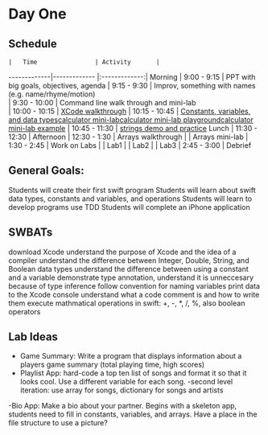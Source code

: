 # Day One

## Schedule
 	|	Time        		| Activity       |
   -------------|-------------       |:-------------:|
    Morning	    |   9:00 - 9:15      | PPT with big goals, objectives, agenda
		            |   9:15 - 9:30    	 | Improv, something with names (e.g. name/rhyme/motion)	     
 		            |   9:30 - 10:00 	   | Command line walk through and mini-lab      
 		            |   10:00 - 10:15	   | [XCode walkthrough](https://github.com/jrectenwald/intro-to-swift/blob/master/day-1/xcode-setup.md)
 		            |   10:15 - 10:45	   | [Constants, variables, and data types](https://github.com/jrectenwald/intro-to-swift/blob/master/day-1/intro-constants-variables.md)[calculator mini-lab](https://github.com/jrectenwald/intro-to-swift/blob/master/day-1/calculator-interactive-practice.md)[calculator mini-lab playground](https://github.com/jrectenwald/intro-to-swift/tree/master/day-1/MyCalculator.playground)[calculator mini-lab example](https://github.com/jrectenwald/intro-to-swift/tree/master/day-1/MyPlaygroundExample.playground)
	                    |  	10:45 - 11:30	   | [strings demo and practice](https://github.com/jrectenwald/intro-to-swift/blob/master/day-1/string-methods-demo.md)
Lunch 		            |   11:30 - 12:30      |
Afternoon                   |   12:30 - 1:30       | Arrays walkthrough
		            |                      | Arrays mini-lab
		            |   1:30 - 2:45        | Work on Labs
		            |                      | Lab1
		            |                      | Lab2
		            |                      | Lab3
		            |   2:45 - 3:00        | Debrief





## General Goals: 
Students will create their first swift program
Students will learn about swift data types, constants and variables, and operations
Students will learn to develop programs use TDD
Students will complete an iPhone application


## SWBATs
download Xcode
understand the purpose of Xcode and the idea of a compiler
understand the difference between Integer, Double, String, and Boolean data types 
understand the difference between using a constant and a variable
demonstrate type annotation, understand it is unneccesary because of type inference
follow convention for naming variables
print data to the Xcode console
understand what a code comment is and how to write them
execute mathmatical operations in swift: +, -, *, /, %, also boolean operators



## Lab Ideas
- Game Summary: Write a program that displays information about a players game summary (total playing time, high scores)
- Playlist App: hard-code a top ten list of songs and format it so that it looks cool. Use a different variable for each song.
        -second level iteration: use array for songs, dictionary for songs and artists

-Bio App: Make a bio about your partner. Begins with a skeleton app, students need to fill in constants, variables, and arrays. Have a place in the file structure to use a picture? 


